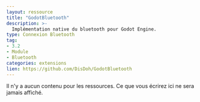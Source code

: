 ```yaml
---
layout: ressource
title: "GodotBluetooth"
description: >-
  Implémentation native du bluetooth pour Godot Engine.
type: Connexion Bluetooth
tag:
- 3.2
- Module
- Bluetooth
categories: extensions
lien: https://github.com/DisDoh/GodotBluetooth
---
```


Il n'y a aucun contenu pour les ressources.
Ce que vous écrirez ici ne sera jamais affiché.
